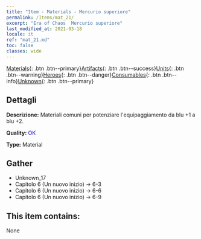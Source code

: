 ```yaml
---
title: "Item - Materials - Mercurio superiore"
permalink: /Items/mat_21/
excerpt: "Era of Chaos  Mercurio superiore"
last_modified_at: 2021-03-18
locale: it
ref: "mat_21.md"
toc: false
classes: wide
---
```

 [Materials](/it/Items/){: .btn .btn--primary}[Artifacts](/it/Items/Artifacts/){: .btn .btn--success}[Units](/it/Items/Units/){: .btn .btn--warning}[Heroes](/it/Items/Heroes/){: .btn .btn--danger}[Consumables](/it/Items/Consumables/){: .btn .btn--info}[Unknown](/it/Items/Unknown/){: .btn .btn--primary}

## Dettagli
 **Descrizione:** Materiali comuni per potenziare l'equipaggiamento da blu +1 a blu +2.

 **Quality:** <span style="color: #0000CD">OK</span>

 **Type:** Material

## Gather

*    Unknown_17 
*    Capitolo 6 (Un nuovo inizio) -> 6-3 
*    Capitolo 6 (Un nuovo inizio) -> 6-6 
*    Capitolo 6 (Un nuovo inizio) -> 6-9 

## This item contains:

  None

